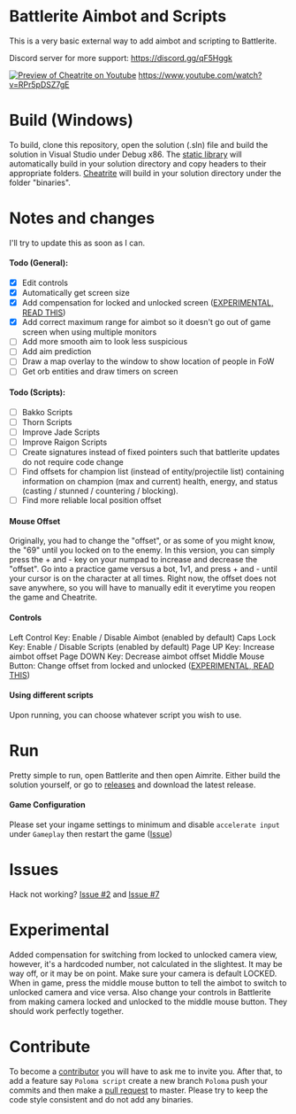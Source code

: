 # Battlerite Aimbot and Scripts
This is a very basic external way to add aimbot and scripting to Battlerite.

Discord server for more support: https://discord.gg/qF5Hggk

[![Preview of Cheatrite on Youtube](https://img.youtube.com/vi/RPr5pDSZ7gE/0.jpg)](https://www.youtube.com/watch?v=RPr5pDSZ7gE)
https://www.youtube.com/watch?v=RPr5pDSZ7gE

# Build (Windows)
To build, clone this repository, open the solution (.sln) file and build the solution in Visual Studio under Debug x86.
The [static library](https://github.com/ih1115/BattleriteAimbot/tree/master/Core) will automatically build in your solution directory and copy headers to their appropriate folders.
[Cheatrite](https://github.com/ih1115/CheatRite/tree/master/) will build in your solution directory under the folder "binaries".

# Notes and changes
I'll try to update this as soon as I can.

#### Todo (General):
- [x] Edit controls
- [x] Automatically get screen size
- [x] Add compensation for locked and unlocked screen ([EXPERIMENTAL, READ THIS](https://github.com/ih1115/Cheatrite/blob/master/README.md#experimental))
- [x] Add correct maximum range for aimbot so it doesn't go out of game screen when using multiple monitors
- [ ] Add more smooth aim to look less suspicious
- [ ] Add aim prediction
- [ ] Draw a map overlay to the window to show location of people in FoW
- [ ] Get orb entities and draw timers on screen

#### Todo (Scripts):
- [ ] Bakko Scripts
- [ ] Thorn Scripts
- [ ] Improve Jade Scripts
- [ ] Improve Raigon Scripts
- [ ] Create signatures instead of fixed pointers such that battlerite updates do not require code change
- [ ] Find offsets for champion list (instead of entity/projectile list) containing information on champion (max and current) health, energy, and status (casting / stunned / countering / blocking).
- [ ] Find more reliable local position offset

#### Mouse Offset
Originally, you had to change the "offset", or as some of you might know, the "69" until you locked on to the enemy.
In this version, you can simply press the + and - key on your numpad to increase and decrease the "offset". Go into a practice game versus a bot, 1v1, and press + and - until your cursor is on the character at all times.
Right now, the offset does not save anywhere, so you will have to manually edit it everytime you reopen the game and Cheatrite.

#### Controls
Left Control Key: Enable / Disable Aimbot (enabled by default)
Caps Lock Key: Enable / Disable Scripts (enabled by default)
Page UP Key: Increase aimbot offset
Page DOWN Key: Decrease aimbot offset
Middle Mouse Button: Change offset from locked and unlocked ([EXPERIMENTAL, READ THIS](https://github.com/ih1115/Cheatrite/blob/master/README.md#experimental))

#### Using different scripts
Upon running, you can choose whatever script you wish to use.

# Run
Pretty simple to run, open Battlerite and then open Aimrite.
Either build the solution yourself, or go to [releases](https://github.com/ih1115/CheatRite/releases) and download the latest release.

#### Game Configuration
Please set your ingame settings to minimum and disable ```accelerate input``` under ```Gameplay``` then restart the game ([Issue](https://github.com/ih1115/BattleriteAimbot/issues/7))

# Issues
Hack not working? [Issue #2](https://github.com/ih1115/CheatRite/issues/2) and [Issue #7](https://github.com/ih1115/CheatRite/issues/7)

# Experimental
Added compensation for switching from locked to unlocked camera view, however, it's a hardcoded number, not calculated in the slightest. It may be way off, or it may be on point.
Make sure your camera is default LOCKED. When in game, press the middle mouse button to tell the aimbot to switch to unlocked camera and vice versa.
Also change your controls in Battlerite from making camera locked and unlocked to the middle mouse button. They should work perfectly together.


# Contribute
To become a [contributor](https://github.com/ih1115/CheatRite/graphs/contributors) you will have to ask me to invite you.
After that, to add a feature say ```Poloma script``` create a new branch ```Poloma``` push your commits and then make a [pull request](https://github.com/ih1115/CheatRite/pulls) to master.
Please try to keep the code style consistent and do not add any binaries.